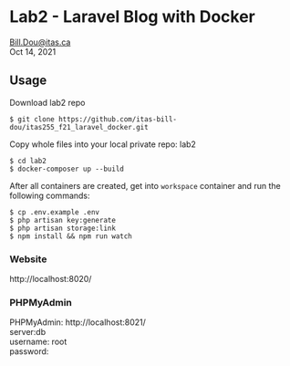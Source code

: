 # Lab2 - Laravel Blog with Docker

Bill.Dou@itas.ca \
Oct 14, 2021

## Usage

Download lab2 repo
```
$ git clone https://github.com/itas-bill-dou/itas255_f21_laravel_docker.git
```
Copy whole files into your local private repo: lab2

```
$ cd lab2
$ docker-composer up --build
```
After all containers are created, get into `workspace` container and run the following commands:

```
$ cp .env.example .env
$ php artisan key:generate
$ php artisan storage:link
$ npm install && npm run watch
```

### Website

http://localhost:8020/


### PHPMyAdmin

PHPMyAdmin: http://localhost:8021/\
server:db\
username: root\
password: